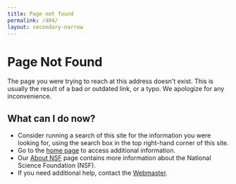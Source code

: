 ```yaml
---
title: Page not found
permalink: /404/
layout: secondary-narrow
---
```


# Page Not Found

The page you were trying to reach at this address doesn't exist. This is usually the result of a bad or outdated link, or a typo. We apologize for any inconvenience.

## What can I do now?

- Consider running a search of this site for the information you were looking for, using the search box in the top right-hand corner of this site.
- Go to the [home page]({{site.baseurl}}/) to access additional information.
- Our [About NSF](https://www.nsf.gov/about/) page contains more information about the National Science Foundation (NSF).
- If you need additional help, contact the [Webmaster](mailto:webmaster@nsf.gov).
